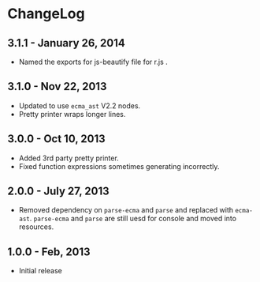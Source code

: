 # ChangeLog #

## 3.1.1 - January 26, 2014
* Named the exports for js-beautify file for r.js .

## 3.1.0 - Nov 22, 2013
* Updated to use `ecma_ast` V2.2 nodes.
* Pretty printer wraps longer lines.

## 3.0.0 - Oct 10, 2013
* Added 3rd party pretty printer.
* Fixed function expressions sometimes generating incorrectly.

## 2.0.0 - July 27, 2013
* Removed dependency on `parse-ecma` and `parse` and replaced with `ecma-ast`.
  `parse-ecma` and `parse` are still uesd for console and moved into resources.

## 1.0.0 - Feb, 2013
* Initial release
